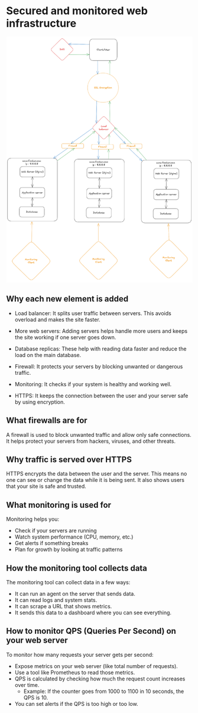 # Secured and monitored web infrastructure 

![Image of a distributed web infrastructure](2-secured_and_monitored_web_infrastructure.png)

## Why each new element is added

  - Load balancer: It splits user traffic between servers. This avoids overload and makes the site faster.

  - More web servers: Adding servers helps handle more users and keeps the site working if one server goes down.

  - Database replicas: These help with reading data faster and reduce the load on the main database.

  - Firewall: It protects your servers by blocking unwanted or dangerous traffic.

  - Monitoring: It checks if your system is healthy and working well.

  - HTTPS: It keeps the connection between the user and your server safe by using encryption.

## What firewalls are for

A firewall is used to block unwanted traffic and allow only safe connections.
It helps protect your servers from hackers, viruses, and other threats.

## Why traffic is served over HTTPS

HTTPS encrypts the data between the user and the server.
This means no one can see or change the data while it is being sent.
It also shows users that your site is safe and trusted.

## What monitoring is used for

Monitoring helps you:
  - Check if your servers are running
  - Watch system performance (CPU, memory, etc.)
  - Get alerts if something breaks
  - Plan for growth by looking at traffic patterns

## How the monitoring tool collects data

The monitoring tool can collect data in a few ways:
  - It can run an agent on the server that sends data.
  - It can read logs and system stats.
  - It can scrape a URL that shows metrics.
  - It sends this data to a dashboard where you can see everything.

## How to monitor QPS (Queries Per Second) on your web server

To monitor how many requests your server gets per second:
  - Expose metrics on your web server (like total number of requests).
  - Use a tool like Prometheus to read those metrics.
  - QPS is calculated by checking how much the request count increases over time.
      - Example: If the counter goes from 1000 to 1100 in 10 seconds, the QPS is 10.
  - You can set alerts if the QPS is too high or too low.
